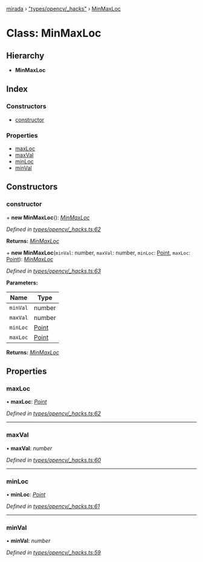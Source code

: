 [mirada](../README.md) › ["types/opencv/_hacks"](../modules/_types_opencv__hacks_.md) › [MinMaxLoc](_types_opencv__hacks_.minmaxloc.md)

# Class: MinMaxLoc


## Hierarchy

* **MinMaxLoc**

## Index

### Constructors

* [constructor](_types_opencv__hacks_.minmaxloc.md#constructor)

### Properties

* [maxLoc](_types_opencv__hacks_.minmaxloc.md#maxloc)
* [maxVal](_types_opencv__hacks_.minmaxloc.md#maxval)
* [minLoc](_types_opencv__hacks_.minmaxloc.md#minloc)
* [minVal](_types_opencv__hacks_.minmaxloc.md#minval)

## Constructors

###  constructor

\+ **new MinMaxLoc**(): *[MinMaxLoc](_types_opencv__hacks_.minmaxloc.md)*

*Defined in [types/opencv/_hacks.ts:62](https://github.com/cancerberoSgx/mirada/blob/f0c0267/mirada/src/types/opencv/_hacks.ts#L62)*

**Returns:** *[MinMaxLoc](_types_opencv__hacks_.minmaxloc.md)*

\+ **new MinMaxLoc**(`minVal`: number, `maxVal`: number, `minLoc`: [Point](_types_opencv__hacks_.point.md), `maxLoc`: [Point](_types_opencv__hacks_.point.md)): *[MinMaxLoc](_types_opencv__hacks_.minmaxloc.md)*

*Defined in [types/opencv/_hacks.ts:63](https://github.com/cancerberoSgx/mirada/blob/f0c0267/mirada/src/types/opencv/_hacks.ts#L63)*

**Parameters:**

Name | Type |
------ | ------ |
`minVal` | number |
`maxVal` | number |
`minLoc` | [Point](_types_opencv__hacks_.point.md) |
`maxLoc` | [Point](_types_opencv__hacks_.point.md) |

**Returns:** *[MinMaxLoc](_types_opencv__hacks_.minmaxloc.md)*

## Properties

###  maxLoc

• **maxLoc**: *[Point](_types_opencv__hacks_.point.md)*

*Defined in [types/opencv/_hacks.ts:62](https://github.com/cancerberoSgx/mirada/blob/f0c0267/mirada/src/types/opencv/_hacks.ts#L62)*

___

###  maxVal

• **maxVal**: *number*

*Defined in [types/opencv/_hacks.ts:60](https://github.com/cancerberoSgx/mirada/blob/f0c0267/mirada/src/types/opencv/_hacks.ts#L60)*

___

###  minLoc

• **minLoc**: *[Point](_types_opencv__hacks_.point.md)*

*Defined in [types/opencv/_hacks.ts:61](https://github.com/cancerberoSgx/mirada/blob/f0c0267/mirada/src/types/opencv/_hacks.ts#L61)*

___

###  minVal

• **minVal**: *number*

*Defined in [types/opencv/_hacks.ts:59](https://github.com/cancerberoSgx/mirada/blob/f0c0267/mirada/src/types/opencv/_hacks.ts#L59)*